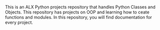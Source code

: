This is an ALX Python projects repository that handles Python Classes and Objects. This repository has projects on OOP and learning how to ceate functions and modules. In this repository, you will find documentation for every project.

